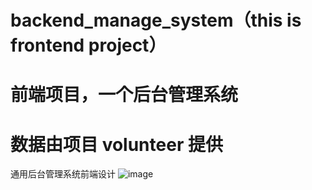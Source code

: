 # backend_manage_system（this is frontend project）
# 前端项目，一个后台管理系统
# 数据由项目 volunteer 提供
 通用后台管理系统前端设计
![image](https://github.com/yangguohuan/backend_manage_system/tree/main/github_media/login.png)
